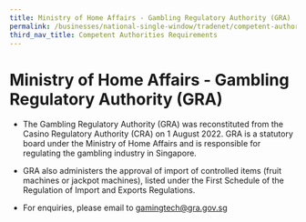 ```yaml
---
title: Ministry of Home Affairs - Gambling Regulatory Authority (GRA)
permalink: /businesses/national-single-window/tradenet/competent-authorities-requirements/mha-gambling-regulatory-authority/
third_nav_title: Competent Authorities Requirements
---
```

# Ministry of Home Affairs - Gambling Regulatory Authority (GRA)

-   The Gambling Regulatory Authority (GRA) was reconstituted from the Casino Regulatory Authority (CRA) on 1 August 2022. GRA is a statutory board under the Ministry of Home Affairs and is responsible for regulating the gambling industry in Singapore.
-   GRA also administers the approval of import of controlled items (fruit machines or jackpot machines), listed under the First Schedule of the Regulation of Import and Exports Regulations.

-   For enquiries, please email to gamingtech@gra.gov.sg
